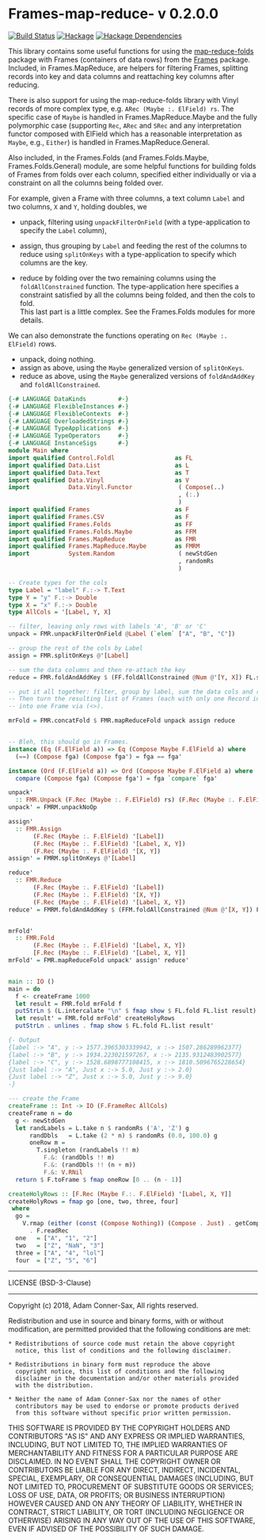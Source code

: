 # Frames-map-reduce- v 0.2.0.0

[![Build Status][travis-badge]][travis]
[![Hackage][hackage-badge]][hackage]
[![Hackage Dependencies][hackage-deps-badge]][hackage-deps]

This library contains some useful functions for using the 
[map-reduce-folds](https://hackage.haskell.org/package/map-reduce-folds-0.1.0.0) 
package with Frames (containers of data rows) from the 
[Frames](http://hackage.haskell.org/package/Frames) package.
Included, in Frames.MapReduce, are helpers for filtering Frames,
splitting records into key and data columns and reattaching key columns after reducing.

There is also support for using the map-reduce-folds library with 
Vinyl records of more complex type, e.g. ```ARec (Maybe :. ElField) rs```.
The specific case of ```Maybe``` is handled in Frames.MapReduce.Maybe and 
the fully polymorphic case (supporting ```Rec```, ```ARec``` and ```SRec``` 
and any interpretation functor composed with ElField which has a reasonable 
interpretation as ```Maybe```, e.g., ```Either```) is handled in 
Frames.MapReduce.General.

Also included, in the Frames.Folds (and Frames.Folds.Maybe, Frames.Folds.General) module, 
are some helpful functions for building folds of Frames from folds over each column, 
specified either individually or via a constraint on all the columns being folded over.

For example, given a Frame with three columns, a text column ```Label``` and two columns, ```X``` and ```Y```, holding doubles, we

* unpack, filtering using ```unpackFilterOnField``` (with a type-application to specify the ```Label``` column), 
* assign, thus grouping by ```Label``` and feeding the rest of the columns to 
reduce using ```splitOnKeys``` with a type-application to specify which columns are the key.

* reduce by folding over the two remaining columns using the ```foldAllConstrained``` 
function. The type-application here specifies a constraint satisfied by all the columns 
being folded, and then the cols to fold.  
This last part is a little complex.  See the Frames.Folds modules for more details.

We can also demonstrate the functions operating on ```Rec (Maybe :. ElField)``` rows.

* unpack, doing nothing.
* assign as above, using the ```Maybe``` generalized version of ```splitOnKeys```.
* reduce as above, using the ```Maybe``` generalized versions of ```foldAndAddKey``` and ```foldAllConstrained```.

```haskell
{-# LANGUAGE DataKinds         #-}
{-# LANGUAGE FlexibleInstances #-}
{-# LANGUAGE FlexibleContexts  #-}
{-# LANGUAGE OverloadedStrings #-}
{-# LANGUAGE TypeApplications  #-}
{-# LANGUAGE TypeOperators     #-}
{-# LANGUAGE InstanceSigs      #-}
module Main where
import qualified Control.Foldl                 as FL
import qualified Data.List                     as L
import qualified Data.Text                     as T
import qualified Data.Vinyl                    as V
import           Data.Vinyl.Functor             ( Compose(..)
                                                , (:.)
                                                )
import qualified Frames                        as F
import qualified Frames.CSV                    as F
import qualified Frames.Folds                  as FF
import qualified Frames.Folds.Maybe            as FFM
import qualified Frames.MapReduce              as FMR
import qualified Frames.MapReduce.Maybe        as FMRM
import           System.Random                  ( newStdGen
                                                , randomRs
                                                )

-- Create types for the cols                                                
type Label = "label" F.:-> T.Text
type Y = "y" F.:-> Double
type X = "x" F.:-> Double
type AllCols = '[Label, Y, X]

-- filter, leaving only rows with labels 'A', 'B' or 'C'
unpack = FMR.unpackFilterOnField @Label (`elem` ["A", "B", "C"])

-- group the rest of the cols by Label
assign = FMR.splitOnKeys @'[Label]

-- sum the data columns and then re-attach the key
reduce = FMR.foldAndAddKey $ (FF.foldAllConstrained @Num @'[Y, X]) FL.sum

-- put it all together: filter, group by label, sum the data cols and re-attach the key.
-- Then turn the resulting list of Frames (each with only one Record in this case)
-- into one Frame via (<>).

mrFold = FMR.concatFold $ FMR.mapReduceFold unpack assign reduce


-- Bleh, this should go in Frames.  
instance (Eq (F.ElField a)) => Eq (Compose Maybe F.ElField a) where
  (==) (Compose fga) (Compose fga') = fga == fga'

instance (Ord (F.ElField a)) => Ord (Compose Maybe F.ElField a) where
  compare (Compose fga) (Compose fga') = fga `compare` fga'

unpack'
  :: FMR.Unpack (F.Rec (Maybe :. F.ElField) rs) (F.Rec (Maybe :. F.ElField) rs)
unpack' = FMRM.unpackNoOp

assign'
  :: FMR.Assign
       (F.Rec (Maybe :. F.ElField) '[Label])
       (F.Rec (Maybe :. F.ElField) '[Label, X, Y])
       (F.Rec (Maybe :. F.ElField) '[X, Y])
assign' = FMRM.splitOnKeys @'[Label]

reduce'
  :: FMR.Reduce
       (F.Rec (Maybe :. F.ElField) '[Label])
       (F.Rec (Maybe :. F.ElField) '[X, Y])
       (F.Rec (Maybe :. F.ElField) '[Label, X, Y])
reduce' = FMRM.foldAndAddKey $ (FFM.foldAllConstrained @Num @'[X, Y]) FL.sum


mrFold'
  :: FMR.Fold
       (F.Rec (Maybe :. F.ElField) '[Label, X, Y])
       [F.Rec (Maybe :. F.ElField) '[Label, X, Y]]
mrFold' = FMR.mapReduceFold unpack' assign' reduce'


main :: IO ()
main = do
  f <- createFrame 1000
  let result = FMR.fold mrFold f
  putStrLn $ (L.intercalate "\n" $ fmap show $ FL.fold FL.list result)
  let result' = FMR.fold mrFold' createHolyRows
  putStrLn . unlines . fmap show $ FL.fold FL.list result'

{- Output
{label :-> "A", y :-> 1577.3965303339942, x :-> 1507.286289962377}
{label :-> "B", y :-> 1934.223021597267, x :-> 2135.9312483902577}
{label :-> "C", y :-> 1528.6898777108415, x :-> 1810.5096765228654}
{Just label :-> "A", Just x :-> 5.0, Just y :-> 2.0}
{Just label :-> "Z", Just x :-> 5.0, Just y :-> 9.0}
-}

--- create the Frame
createFrame :: Int -> IO (F.FrameRec AllCols)
createFrame n = do
  g <- newStdGen
  let randLabels = L.take n $ randomRs ('A', 'Z') g
      randDbls   = L.take (2 * n) $ randomRs (0.0, 100.0) g
      oneRow m =
        T.singleton (randLabels !! m)
          F.&: (randDbls !! m)
          F.&: (randDbls !! (n + m))
          F.&: V.RNil
  return $ F.toFrame $ fmap oneRow [0 .. (n - 1)]

createHolyRows :: [F.Rec (Maybe F.:. F.ElField) '[Label, X, Y]]
createHolyRows = fmap go [one, two, three, four]
 where
  go =
    V.rmap (either (const (Compose Nothing)) (Compose . Just) . getCompose)
      . F.readRec
  one   = ["A", "1", "2"]
  two   = ["Z", "NaN", "3"]
  three = ["A", "4", "lol"]
  four  = ["Z", "5", "6"]

```

_______


LICENSE (BSD-3-Clause)
_______
Copyright (c) 2018, Adam Conner-Sax, All rights reserved.

Redistribution and use in source and binary forms, with or without
modification, are permitted provided that the following conditions are met:

    * Redistributions of source code must retain the above copyright
      notice, this list of conditions and the following disclaimer.

    * Redistributions in binary form must reproduce the above
      copyright notice, this list of conditions and the following
      disclaimer in the documentation and/or other materials provided
      with the distribution.

    * Neither the name of Adam Conner-Sax nor the names of other
      contributors may be used to endorse or promote products derived
      from this software without specific prior written permission.

THIS SOFTWARE IS PROVIDED BY THE COPYRIGHT HOLDERS AND CONTRIBUTORS
"AS IS" AND ANY EXPRESS OR IMPLIED WARRANTIES, INCLUDING, BUT NOT
LIMITED TO, THE IMPLIED WARRANTIES OF MERCHANTABILITY AND FITNESS FOR
A PARTICULAR PURPOSE ARE DISCLAIMED. IN NO EVENT SHALL THE COPYRIGHT
OWNER OR CONTRIBUTORS BE LIABLE FOR ANY DIRECT, INDIRECT, INCIDENTAL,
SPECIAL, EXEMPLARY, OR CONSEQUENTIAL DAMAGES (INCLUDING, BUT NOT
LIMITED TO, PROCUREMENT OF SUBSTITUTE GOODS OR SERVICES; LOSS OF USE,
DATA, OR PROFITS; OR BUSINESS INTERRUPTION) HOWEVER CAUSED AND ON ANY
THEORY OF LIABILITY, WHETHER IN CONTRACT, STRICT LIABILITY, OR TORT
(INCLUDING NEGLIGENCE OR OTHERWISE) ARISING IN ANY WAY OUT OF THE USE
OF THIS SOFTWARE, EVEN IF ADVISED OF THE POSSIBILITY OF SUCH DAMAGE.


[travis]:        <https://travis-ci.org/adamConnerSax/Frames-map-reduce>
[travis-badge]:  <https://travis-ci.org/adamConnerSax/Frames-map-reduce.svg?branch=master>
[hackage]:       <https://hackage.haskell.org/package/Frames-map-reduce>
[hackage-badge]: <https://img.shields.io/hackage/v/Frames-map-reduce.svg>
[hackage-deps-badge]: <https://img.shields.io/hackage-deps/v/Frames-map-reduce.svg>
[hackage-deps]: <http://packdeps.haskellers.com/feed?needle=Frames-map-reduce>
